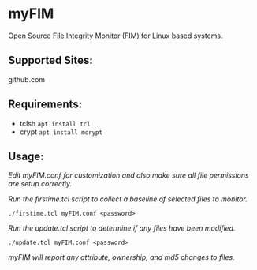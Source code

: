 # myFIM
Open Source File Integrity Monitor (FIM) for Linux based systems.

## Supported Sites:
github.com

## Requirements:
- tclsh `apt install tcl`
- crypt `apt install mcrypt`

## Usage:
*Edit myFIM.conf for customization and also make sure all file permissions are setup correctly.*

*Run the firstime.tcl script to collect a baseline of selected files to monitor.*

  `./firstime.tcl myFIM.conf <password>`
  
*Run the update.tcl script to determine if any files have been modified.*

  `./update.tcl myFIM.conf <password>`
  
*myFIM will report any attribute, ownership, and md5 changes to files.*
